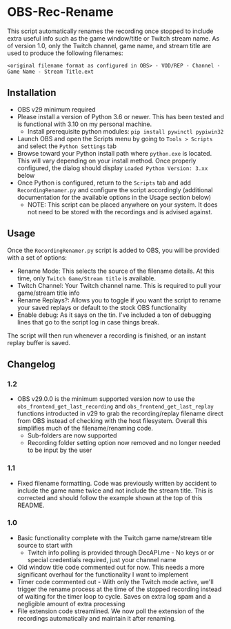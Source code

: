 # OBS-Rec-Rename

This script automatically renames the recording once stopped to include extra useful info such as the game window/title or Twitch stream name. As of version 1.0, only the Twitch channel, game name, and stream title are used to produce the following filenames:

`<original filename format as configured in OBS> - VOD/REP - Channel - Game Name - Stream Title.ext`

## Installation

* OBS v29 minimum required
* Please install a version of Python 3.6 or newer. This has been tested and is functional with 3.10 on my personal machine.
  * Install prerequisite python modules: `pip install pywinctl pypiwin32`
* Launch OBS and open the Scripts menu by going to `Tools > Scripts` and select the `Python Settings` tab
* Browse toward your Python install path where `python.exe` is located. This will vary depending on your install method. Once properly configured, the dialog should display `Loaded Python Version: 3.xx` below
* Once Python is configured, return to the `Scripts` tab and add `RecordingRenamer.py` and configure the script accordingly (additional documentation for the available options in the Usage section below)
  * NOTE: This script can be placed anywhere on your system. It does not need to be stored with the recordings and is advised against.

## Usage

Once the `RecordingRenamer.py` script is added to OBS, you will be provided with a set of options:

- Rename Mode: This selects the source of the filename details. At this time, only `Twitch Game/Stream title` is available.
- Twitch Channel: Your Twitch channel name. This is required to pull your game/stream title info
- Rename Replays?: Allows you to toggle if you want the script to rename your saved replays or default to the stock OBS functionality
- Enable debug: As it says on the tin. I've included a ton of debugging lines that go to the script log in case things break.

The script will then run whenever a recording is finished, or an instant replay buffer is saved.

## Changelog

### 1.2

* OBS v29.0.0 is the minimum supported version now to use the `obs_frontend_get_last_recording` and `obs_frontend_get_last_replay` functions introducted in v29 to grab the recording/replay filename direct from OBS instead of checking with the host filesystem. Overall this simplifies much of the filename/renaming code.
  * Sub-folders are now supported
  * Recording folder setting option now removed and no longer needed to be input by the user

### 1.1

* Fixed filename formatting. Code was previously written by accident to include the game name twice and not include the stream title. This is corrected and should follow the example shown at the top of this README.

### 1.0

* Basic functionality complete with the Twitch game name/stream title source to start with
  * Twitch info polling is provided through DecAPI.me - No keys or or special credentials required, just your channel name
* Old window title code commented out for now. This needs a more significant overhaul for the functionality I want to implement
* Timer code commented out - With only the Twitch mode active, we'll trigger the rename process at the time of the stopped recording instead of waiting for the timer loop to cycle. Saves on extra log spam and a negligible amount of extra processing
* File extension code streamlined. We now poll the extension of the recordings automatically and maintain it after renaming.
